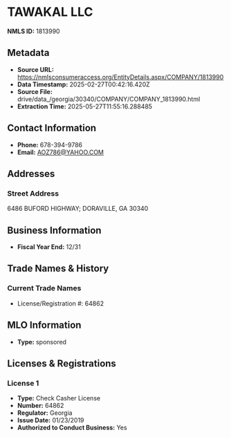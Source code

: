 # TAWAKAL LLC

**NMLS ID:** 1813990

## Metadata
- **Source URL:** https://nmlsconsumeraccess.org/EntityDetails.aspx/COMPANY/1813990
- **Data Timestamp:** 2025-02-27T00:42:16.420Z
- **Source File:** drive/data_/georgia/30340/COMPANY/COMPANY_1813990.html
- **Extraction Time:** 2025-05-27T11:55:16.288485

## Contact Information
- **Phone:** 678-394-9786
- **Email:** AOZ786@YAHOO.COM

## Addresses
### Street Address
6486 BUFORD HIGHWAY; DORAVILLE, GA 30340

## Business Information
- **Fiscal Year End:** 12/31

## Trade Names & History
### Current Trade Names
- License/Registration #: 64862

## MLO Information
- **Type:** sponsored

## Licenses & Registrations

### License 1
- **Type:** Check Casher License
- **Number:** 64862
- **Regulator:** Georgia
- **Issue Date:** 01/23/2019
- **Authorized to Conduct Business:** Yes
